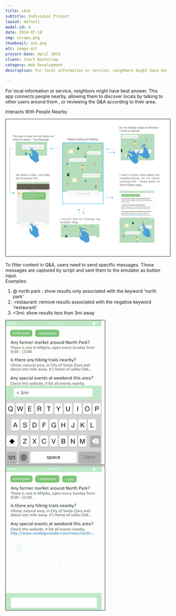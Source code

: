 ```yaml
---
title: iAsk
subtitle: Individual Project
layout: default
modal-id: 6
date: 2014-07-18
img: escape.png
thumbnail: ask.png
alt: image-alt
project-date: April 2014
client: Start Bootstrap
category: Web Development
description: For local information or service, neighbors might have best answer. This app connects people nearby, allowing them to discover locals by talking to other users around them , or reviewing the Q&A according to their area. 

---
```

For local information or service, neighbors might have best answer. This app connects people nearby, allowing them to discover locals by talking to other users around them , or reviewing the Q&A according to their area.

Interacts With People Nearby  

<img src="img/portfolio/Ask/guesture.png" width="800px" border="1px" style="PADDING-RIGHT: 10px" class="img-responsive img-centered"> 
 
To filter content in Q&A, users need to send specific messages. Those messages are captured by script and sent them to the emulator as button input.  
Examples:  
1. @ north park : show results only associated with the  keyword ‘north park’  
2. -restaurant: remove results associated with the negative keyword ‘restaurant’  
3. <3mi: show results  less than 3mi  away  

<div class="col-sm-6"> 
<img src="img/portfolio/Ask/QAlist_2.jpg" border="1px" style="max-width: 300px; PADDING-RIGHT: 10px" class="img-responsive img-centered">
</div>
<div class="col-sm-6"> 
<img src="img/portfolio/Ask/QAlist1.png" border="1px" style="max-width: 300px; PADDING-RIGHT: 10px" class="img-responsive img-centered"> 
</div>

